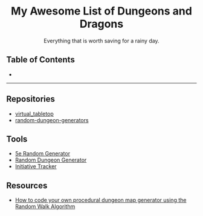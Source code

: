 <!--lint ignore no-dead-urls-->
<div align="center">

# My Awesome List of Dungeons and Dragons
Everything that is worth saving for a rainy day.

</div>

## Table of Contents

-

---

## Repositories
- [virtual_tabletop](https://github.com/drice89/virtual_tabletop?tab=readme-ov-file)
- [random-dungeon-generators](https://github.com/bluetyson/random-dungeon-generators?tab=readme-ov-file)

## Tools

- [5e Random Generator](https://donjon.bin.sh/5e/random/#type=art_object)
- [Random Dungeon Generator](https://donjon.bin.sh/fantasy/dungeon/)
- [Initiative Tracker](https://donjon.bin.sh/5e/initiative/)

## Resources

- [How to code your own procedural dungeon map generator using the Random Walk Algorithm](https://www.freecodecamp.org/news/how-to-make-your-own-procedural-dungeon-map-generator-using-the-random-walk-algorithm-e0085c8aa9a/)
